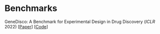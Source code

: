 
# Benchmarks
GeneDisco: A Benchmark for Experimental Design in Drug Discovery (*ICLR* 2022) [[Paper](https://openreview.net/forum?id=-w2oomO6qgc)] [[Code](https://github.com/gitter-lab/nn4dms)]